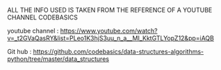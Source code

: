 ALL THE INFO USED IS TAKEN FROM THE REFERENCE OF A YOUTUBE CHANNEL CODEBASICS 

youtube channel : https://www.youtube.com/watch?v=_t2GVaQasRY&list=PLeo1K3hjS3uu_n_a__MI_KktGTLYopZ12&pp=iAQB

Git hub : https://github.com/codebasics/data-structures-algorithms-python/tree/master/data_structures
